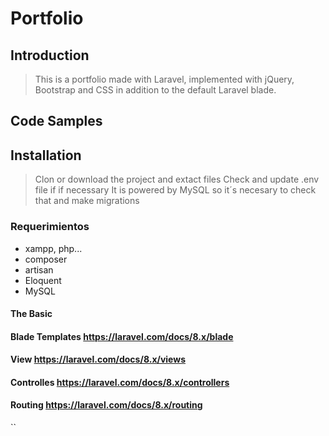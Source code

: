 
# Portfolio

## Introduction

>This is a portfolio made with Laravel, implemented with jQuery, Bootstrap and CSS in addition to the default Laravel blade.

## Code Samples



## Installation

>Clon or download the project and extact files
> Check and update .env file if if necessary
> It is powered by MySQL so it´s necesary to check that and make migrations



### Requerimientos

- xampp, php...
- composer
- artisan 
- Eloquent
- MySQL

#### The Basic
#### Blade Templates https://laravel.com/docs/8.x/blade
#### View https://laravel.com/docs/8.x/views
#### Controlles https://laravel.com/docs/8.x/controllers
#### Routing https://laravel.com/docs/8.x/routing



``